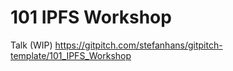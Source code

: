 # 101 IPFS Workshop

Talk (WIP) https://gitpitch.com/stefanhans/gitpitch-template/101_IPFS_Workshop


